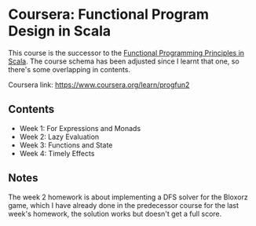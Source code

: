# Coursera: Functional Program Design in Scala

This course is the successor to the [Functional Programming Principles in Scala](../progfun). The course schema has been adjusted since I learnt that one, so there's some overlapping in contents.

Coursera link: https://www.coursera.org/learn/progfun2

## Contents

- Week 1: For Expressions and Monads
- Week 2: Lazy Evaluation
- Week 3: Functions and State
- Week 4: Timely Effects

## Notes

The week 2 homework is about implementing a DFS solver for the Bloxorz game, which I have already done in the predecessor course for the last week's homework, the solution works but doesn't get a full score.


